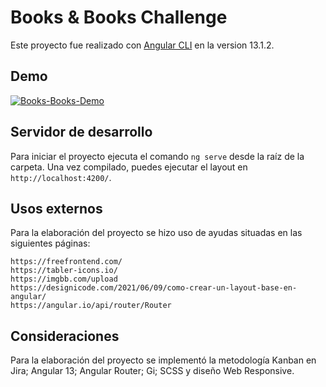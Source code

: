 # Books & Books Challenge

Este proyecto fue realizado con [Angular CLI](https://github.com/angular/angular-cli) en la version 13.1.2.

## Demo

<a href="https://ibb.co/fMRf81k"><img src="https://i.ibb.co/6YhzvnH/Books-Books-Demo.gif" alt="Books-Books-Demo" border="0"></a>

## Servidor de desarrollo

Para iniciar el proyecto ejecuta el comando `ng serve` desde la raíz de la carpeta. Una vez compilado, puedes ejecutar el layout en `http://localhost:4200/`.

## Usos externos

Para la elaboración del proyecto se hizo uso de ayudas situadas en las siguientes páginas:

    https://freefrontend.com/ 
    https://tabler-icons.io/
    https://imgbb.com/upload
    https://designicode.com/2021/06/09/como-crear-un-layout-base-en-angular/
    https://angular.io/api/router/Router

## Consideraciones

Para la elaboración del proyecto se implementó la metodología Kanban en Jira; Angular 13; Angular Router; Gi; SCSS y diseño Web Responsive.
